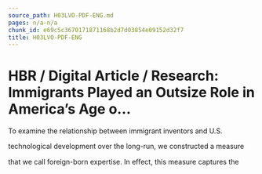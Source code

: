 ```yaml
---
source_path: H03LVO-PDF-ENG.md
pages: n/a-n/a
chunk_id: e69c5c3670171871168b2d7d03854e09152d32f7
title: H03LVO-PDF-ENG
---
```

# HBR / Digital Article / Research: Immigrants Played an Outsize Role in America’s Age o…

To examine the relationship between immigrant inventors and U.S.

technological development over the long-run, we constructed a measure

that we call foreign-born expertise. In eﬀect, this measure captures the
